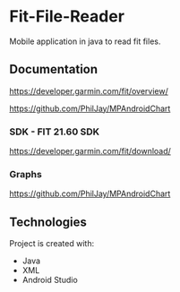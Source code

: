 # Fit-File-Reader

Mobile application in java to read fit files.

## Documentation
https://developer.garmin.com/fit/overview/

https://github.com/PhilJay/MPAndroidChart

### SDK - FIT 21.60 SDK
https://developer.garmin.com/fit/download/

### Graphs
https://github.com/PhilJay/MPAndroidChart

## Technologies
Project is created with:
* Java
* XML
* Android Studio
